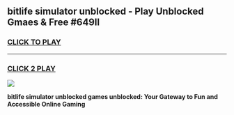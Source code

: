 
## bitlife simulator unblocked - Play Unblocked Gmaes & Free #649ll
<h3>
<a href="https://news.freeplayer.one?title=bitlife_simulator_unblocked&ref=24F">CLICK TO PLAY</a></h3>
<hr>

<h3>
<a href="https://news.freeplayer.one?title=bitlife_simulator_unblocked&ref=24F">CLICK 2 PLAY</a>
  
</h3>

<a href="https://news.freeplayer.one?title=bitlife_simulator_unblocked&ref=24F/"><img src="https://clearcache.store/games.png"></a>


**bitlife simulator unblocked games unblocked: Your Gateway to Fun and Accessible Online Gaming**
